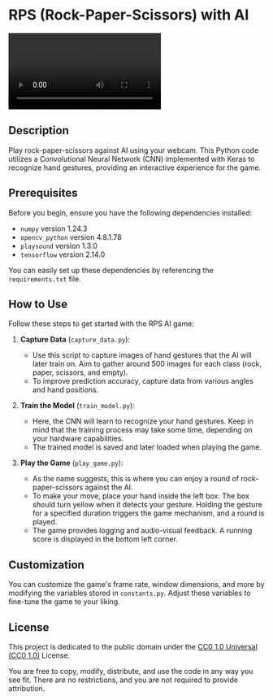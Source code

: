 # RPS (Rock-Paper-Scissors) with AI

![Example Video](demonstration.mp4) <!-- Include a video demonstration -->

## Description

Play rock-paper-scissors against AI using your webcam. This Python code
utilizes a Convolutional Neural Network (CNN) implemented with Keras to
recognize hand gestures, providing an interactive experience for the game.

## Prerequisites

Before you begin, ensure you have the following dependencies installed:

- `numpy` version 1.24.3
- `opencv_python` version 4.8.1.78
- `playsound` version 1.3.0
- `tensorflow` version 2.14.0

You can easily set up these dependencies by referencing the `requirements.txt`
file.

## How to Use

Follow these steps to get started with the RPS AI game:

1. **Capture Data** (`capture_data.py`):
   - Use this script to capture images of hand gestures that the AI will later
     train on. Aim to gather around 500 images for each class (rock, paper,
     scissors, and empty).
   - To improve prediction accuracy, capture data from various angles and hand
     positions.

2. **Train the Model** (`train_model.py`):
   - Here, the CNN will learn to recognize your hand gestures. Keep in mind
     that the training process may take some time, depending on your hardware
     capabilities.
   - The trained model is saved and later loaded when playing the game.

3. **Play the Game** (`play_game.py`):
   - As the name suggests, this is where you can enjoy a round of
     rock-paper-scissors against the AI.
   - To make your move, place your hand inside the left box. The box should
     turn yellow when it detects your gesture. Holding the gesture for a
     specified duration triggers the game mechanism, and a round is played.
   - The game provides logging and audio-visual feedback. A running score is
     displayed in the bottom left corner.

## Customization

You can customize the game's frame rate, window dimensions, and more by
modifying the variables stored in `constants.py`. Adjust these variables to
fine-tune the game to your liking.

## License

This project is dedicated to the public domain under the [CC0 1.0 Universal
(CC0 1.0)](LICENSE) License.

You are free to copy, modify, distribute, and use the code in any way you see
fit. There are no restrictions, and you are not required to provide
attribution.
